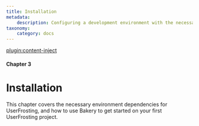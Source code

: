 ```yaml
---
title: Installation
metadata:
    description: Configuring a development environment with the necessary dependencies for UserFrosting, and using Bakery to get started on your first UserFrosting project.
taxonomy:
    category: docs
---
```

[plugin:content-inject](/modular/_update5.0)

#### Chapter 3

# Installation

This chapter covers the necessary environment dependencies for UserFrosting, and how to use Bakery to get started on your first UserFrosting project.
